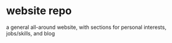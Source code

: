 # website repo

a general all-around website, with sections for personal interests, jobs/skills, and blog
